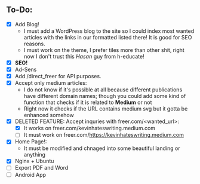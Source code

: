 ## To-Do:
+ [X] Add Blog!
    - I must add a WordPress blog to the site so I could index most wanted articles with the links in our formatted listed there! It is good for SEO reasons.
    - I must work on the theme, I prefer tiles more than other shit, right now I don't trust this *Hasan* guy from h-educate!
+ [X] **SEO!**
+ [X] Ad-Sens
+ [X] Add /direct_freer for API purposes.
+ [X] Accept only medium articles:
    - I do not know if it's possible at all because different publications have different domain names; though you could add some kind of function that checks if it is related to **Medium** or not
    - Right now it checks if the URL contains medium svg but it gotta be enhanced somehow
+ [X] DELETED FEATURE: Accept inquries with freer.com/<wanted_url>:
    + [X] It works on freer.com/kevinhateswriting.medium.com
    + [ ] It must work on freer.com/https://kevinhateswriting.medium.com
+ [X] Home Page!:
    - It must be modified and chnaged into some beautiful landing or anything
+ [X] Nginx + Ubuntu
+ [ ] Export PDF and Word
+ [ ] Android App

